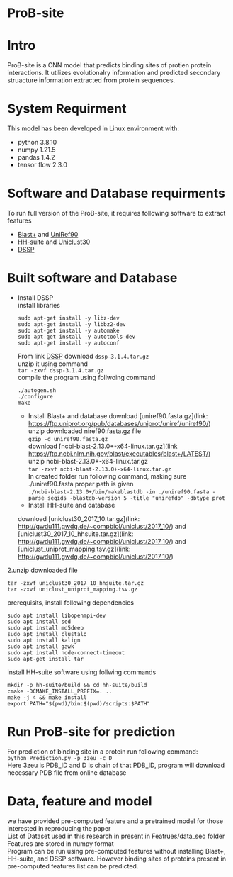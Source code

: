 # ProB-site
# Intro
ProB-site is a CNN model that predicts binding sites of protien protein interactions. It utilizes evolutionalry information and predicted secondary struacture information extracted from protein sequences. 
# System Requirment
This model has been developed in Linux environment with:
* python 3.8.10
* numpy 1.21.5
* pandas 1.4.2
* tensor flow 2.3.0
# Software and Database requirments
To run full version of  the ProB-site, it requires following software to extract features
* [Blast+](https://ftp.ncbi.nlm.nih.gov/blast/executables/blast+/LATEST/) and [UniRef90](https://www.uniprot.org/downloads)
* [HH-suite](https://github.com/soedinglab/hh-suite) and [Uniclust30](https://uniclust.mmseqs.com/)
* [DSSP](https://github.com/cmbi/dssp)
# Built software and Database
* Install DSSP  
  install libraries  
  ```sudo apt-get install libboost-all-dev  
  sudo apt-get install -y libz-dev  
  sudo apt-get install -y libbz2-dev  
  sudo apt-get install -y automake  
  sudo apt-get install -y autotools-dev  
  sudo apt-get install -y autoconf 
  ```
  
  From link [DSSP](https://github.com/cmbi/dssp) download `dssp-3.1.4.tar.gz`  
  unzip it using command  
  ```tar -zxvf dssp-3.1.4.tar.gz```  
  compile the program using follwoing command  
  ```cd dssp-3.1.4  
  ./autogen.sh  
  ./configure  
  make 
  ```
  * Install Blast+ and database
    download [uniref90.fasta.gz](link: https://ftp.uniprot.org/pub/databases/uniprot/uniref/uniref90/)  
    unzip downloaded niref90.fasta.gz file  
    ```gzip -d uniref90.fasta.gz```  
    download [ncbi-blast-2.13.0+-x64-linux.tar.gz](link https://ftp.ncbi.nlm.nih.gov/blast/executables/blast+/LATEST/)  
    unzip ncbi-blast-2.13.0+-x64-linux.tar.gz  
    ```tar -zxvf ncbi-blast-2.13.0+-x64-linux.tar.gz```  
    In created folder run following command, making sure ./uniref90.fasta proper path is given  
   ```./ncbi-blast-2.13.0+/bin/makeblastdb -in ./uniref90.fasta -parse_seqids -blastdb-version 5 -title "unirefdb" -dbtype prot```
  * Install HH-suite and database
   
   download [uniclust30_2017_10.tar.gz](link: http://gwdu111.gwdg.de/~compbiol/uniclust/2017_10/) and 
   [uniclust30_2017_10_hhsuite.tar.gz](link: http://gwdu111.gwdg.de/~compbiol/uniclust/2017_10/) and   
   [uniclust_uniprot_mapping.tsv.gz](link: http://gwdu111.gwdg.de/~compbiol/uniclust/2017_10/)  

2.unzip downloaded file
  ```tar -zxvf uniref30_2017_10.tar.gz
  tar -zxvf uniclust30_2017_10_hhsuite.tar.gz
  tar -zxvf uniclust_uniprot_mapping.tsv.gz
   ```
   prerequisits, install following dependencies  
  ```sudo apt install pigz
  sudo apt install libopenmpi-dev
  sudo apt install sed
  sudo apt install md5deep
  sudo apt install clustalo
  sudo apt install kalign
  sudo apt install gawk
  sudo apt install node-connect-timeout  
  sudo apt-get install tar 
  ```
 install HH-suite software using follwing commands  
  ```git clone https://github.com/soedinglab/hh-suite.git
  mkdir -p hh-suite/build && cd hh-suite/build
  cmake -DCMAKE_INSTALL_PREFIX=. ..
  make -j 4 && make install
  export PATH="$(pwd)/bin:$(pwd)/scripts:$PATH"
  ```
  

# Run ProB-site for prediction
For prediction of binding site in a protein run following command:  
``` python Prediction.py -p 3zeu -c D ```  
Here 3zeu is PDB_ID and D is chain of that PDB_ID, program will download necessary PDB file from online database  
# Data, feature and model
we have provided pre-computed feature and a pretrained model for those interested in reproducing the paper  
List of Dataset used in this research in present in Featrues/data_seq folder  
Features are stored in numpy format  
Program can be run using pre-computed features without installing Blast+, HH-suite, 
and DSSP software. However binding sites of proteins present in pre-computed features list can be predicted.
